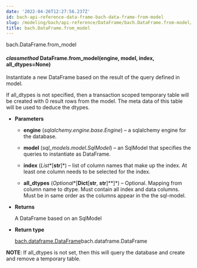 ```yaml
---
date: '2022-04-26T12:27:56.237Z'
id: bach-api-reference-data-frame-bach-data-frame-from-model
slug: /modeling/bach/api-reference/DataFrame/bach.DataFrame.from-model/
title: bach.DataFrame.from_model
---
```


bach.DataFrame.from_model


#### _classmethod_ DataFrame.from_model(engine, model, index, all_dtypes=None)
Instantiate a new DataFrame based on the result of the query defined in model.

If all_dtypes is not specified, then a transaction scoped temporary table will be created with
0 result rows from the model. The meta data of this table will be used to deduce the dtypes.


* **Parameters**

    
    * **engine** (*sqlalchemy.engine.base.Engine*) – a sqlalchemy engine for the database.


    * **model** (*sql_models.model.SqlModel*) – an SqlModel that specifies the queries to instantiate as DataFrame.


    * **index** (*List**[**str**]*) – list of column names that make up the index. At least one column needs to be
    selected for the index.


    * **all_dtypes** (*Optional**[**Dict**[**str**, **str**]**]*) – Optional. Mapping from column name to dtype.
    Must contain all index and data columns.
    Must be in same order as the columns appear in the the sql-model.



* **Returns**

    A DataFrame based on an SqlModel



* **Return type**

    [bach.dataframe.DataFrame](#bach.DataFrame)bach.dataframe.DataFrame


**NOTE**: If all_dtypes is not set, then this will query the database and create and remove a temporary
table.

<!-- !! processed by numpydoc !! -->
